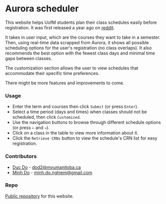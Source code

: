 # Aurora scheduler

This website helps UofM students plan their class schedules easily before registration. It was first released a year ago on [reddit](https://www.reddit.com/r/umanitoba/comments/1dn3ls9/this_website_helps_you_plan_your_class_schedules/).

It takes in user input, which are the courses they want to take in a semester. Then, using real-time data scrapped from Aurora, it shows all possible scheduling options for the user's registration (no class overlaps). It also recommends the best option with the fewest class days and minimal time gaps between classes. 

The customization section allows the user to view schedules that accommodate their specific time preferences.

<!-- This website is still under development with more features and improvements to come. -->
There might be more features and improvements to come.

### Usage

* Enter the term and courses then click `Submit` (or press `Enter`).
* Select a time period (days and times) when classes should not be scheduled, then click `Customized`.
* Use the navigation buttons to browse through different schedule options (or press `←` and `→`).
* Click on a class in the table to view more information about it.
* Click the `Retrieve CRNs` button to view the schedule's CRN list for easy registration.

### Contributors

* [Duc Do](https://github.com/ducdonghiem) - dod2@myumanitoba.ca
* [Minh Do](https://github.com/DNgMinh) - minh.do.nghiem@gmail.com

### Repo

[Public repository](https://github.com/ducdonghiem/AuroraProject_Showcase) for this website.

<!-- ### Donation

Consider [donating](https://www.paypal.com/paypalme/DucDo371) to support us in maintaining this domain. Thank you! -->